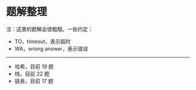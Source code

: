 # 题解整理

注：这里的题解会很粗糙。一些约定：
- TO，timeout，表示超时
- WA，wrong answer，表示错误

---

- 哈希，目前 19 题
- 栈，目前 22 题
- 链表，目前 17 题
